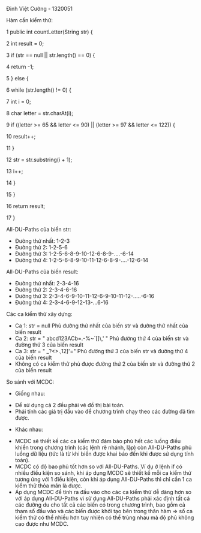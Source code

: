 Đinh Việt Cường - 1320051

Hàm cần kiểm thử:

1 public int countLetter(String str) {

2		int result = 0;

3		if (str == null || str.length() == 0) {

4			return -1;

5		} else {

6			while (str.length() != 0) {

7				int i = 0;

8				char letter = str.charAt(i);

9				if ((letter >= 65 && letter <= 90) || (letter >= 97 && letter <= 122)) {

10					result++;

11				}

12				str = str.substring(i + 1);

13				i++;				

14			}

15		}

16		return result;

17	}


All-DU-Paths của biến str: 
- Đường thứ nhất: 1-2-3
- Đường thứ 2: 1-2-5-6
- Đường thứ 3: 1-2-5-6-8-9-10-12-6-8-9-....-6-14
- Đường thứ 4: 1-2-5-6-8-9-10-11-12-6-8-9-....-12-6-14

All-DU-Paths của biến result:
- Đường thứ nhất: 2-3-4-16
- Đường thứ 2: 2-3-4-6-16
- Đường thứ 3: 2-3-4-6-9-10-11-12-6-9-10-11-12-.....-6-16
- Đường thứ 4: 2-3-4-6-9-12-13-...6-16


Các ca kiểm thử xây dựng:
- Ca 1: str = null
  Phủ đường thứ nhất của biến str và đường thứ nhất của biến result
- Ca 2: str = "  abcd123ACb=.-%~`[]\\,'  "
  Phủ đường thứ 4 của biến str và đường thứ 3 của biến result
- Ca 3: str = "   _?<>.,12]'="
  Phủ đường thứ 3 của biến str và đường thứ 4 của biến result
- Không có ca kiểm thử phủ được đường thứ 2 của biến str và đường thứ 2 của biến result

So sánh với MCDC:

- Giống nhau: 
+ Để sử dụng cả 2 đều phải vẽ đồ thị bài toán.
+ Phải tính các giá trị đầu vào để chương trình chạy theo các đường đã tìm được.

- Khác nhau:
+ MCDC sẽ thiết kế các ca kiểm thử đảm bảo phủ hết các luồng điều khiển trong chương trình (các lệnh rẽ nhánh, lặp) còn All-DU-Paths phủ luồng dữ liệu (tức là từ khi biến được khai báo đến khi được sử dụng tính toán).
+ MCDC có độ bao phủ tốt hơn so với All-DU-Paths. Ví dụ ở lệnh if có nhiều điều kiện so sánh, khi áp dụng MCDC sẽ thiết kế mỗi ca kiểm thử tương ứng với 1 điều kiện, còn khi áp dụng All-DU-Paths thì chỉ cần 1 ca kiểm thử thỏa mãn là được.
+ Áp dụng MCDC để tính ra đầu vào cho các ca kiểm thử dễ dàng hơn so với áp dụng All-DU-Paths vì sử dụng All-DU-Paths phải xác định tất cả các đường du cho tất cả các biến có trong chương trình, bao gồm cả tham số đầu vào và các biến được 
khởi tạo bên trong thân hàm => số ca kiểm thử có thể nhiều hơn tuy nhiên có thể trùng nhau mà độ phủ không cao được như MCDC.
